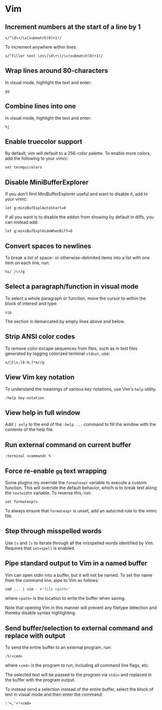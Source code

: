 # Vim

## Increment numbers at the start of a line by 1

```vim
s/^\d\+/\=(submatch(0)+1)/
```

To increment anywhere within lines:

```vim
s/^filler text \zs\(\d\+\)/\=(submatch(0)+1)/
```

## Wrap lines around 80-characters

In visual mode, highlight the text and enter:

```vim
gq
```

## Combine lines into one

In visual mode, highlight the text and enter:

```vim
%j
```

## Enable truecolor support

By default, vim will default to a 256-color palette. To enable more colors, add
the following to your vimrc:

```vim
set termguicolors
```

## Disable MiniBufferExplorer

If you don't find MiniBufferExplorer useful and want to disable it, add to your
vimrc:

```vim
let g:miniBufExplAutoStart=0
```

If all you want is to disable the addon from showing by default in diffs, you
can instead add:

```vim
let g:miniBufExplHideWhenDiff=0
```

## Convert spaces to newlines

To break a list of space- or otherwise-delimited items into a list with one item
on each line, run:

```vim
%s/ /\r/g
```

## Select a paragraph/function in visual mode

To select a whole paragraph or function, move the cursor to within the block of
interest and type:

```vim
vip
```

The section is demarcated by empty lines above and below.

## Strip ANSI color codes

To remove color escape sequences from files, such as in text files generated by
logging colorized terminal `stdout`, use:

```vim
s/[\x;[0-9;]*m//g
```

## View Vim key notation

To understand the meanings of various key notations, use Vim's `help` utility.

```vim
:help key-notation
```

## View help in full window

Add `| only` to the end of the `:help ...` command to fill the window with the
contents of the help file.

## Run external command on current buffer

```vim
:terminal <command> %
```

## Force re-enable `gq` text wrapping

Some plugins my override the `formatexpr` variable to execute a custom function.
This will override the default behavior, which is to break text along the
`textwidth` variable. To reverse this, run:

```vim
set formatexpr=
```

To always ensure that `formatexpr` is unset, add an autocmd rule to the vimrc
file.

## Step through misspelled words

Use `[s` and `]s` to iterate through all the misspelled words identified by Vim.
Requires that `set=spell` is enabled.

## Pipe standard output to Vim in a named buffer

Vim can open stdin into a buffer, but it will not be named. To set the name from
the command line, pipe to Vim as follows:

```sh
cmd ... | vim - +'file <path>'
```

where `<path>` is the location to write the buffer when saving.

Note that opening Vim in this manner will prevent any filetype detection and
thereby disable syntax highlighting.

## Send buffer/selection to external command and replace with output

To send the entire buffer to an external program, run:

```vim
:%!<cmd>
```

where `<cmd>` is the program to run, including all command line flags, etc.

The selected text will be passed to the program via `stdin` and replaced in the
buffer with the program output.

To instead send a selection instead of the entire buffer, select the block of
text in visual mode and then enter the command:

```vim
:'<,'>!<cmd>
```
